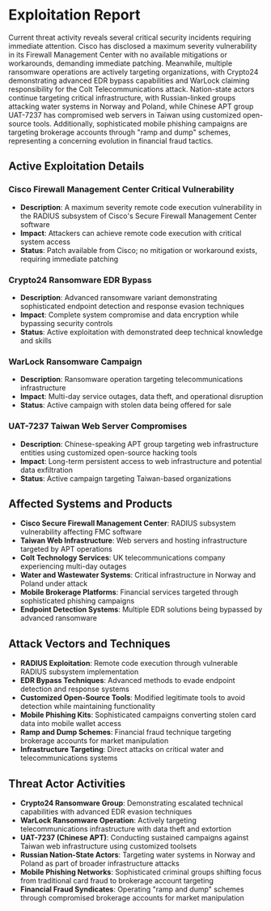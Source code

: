 # Exploitation Report

Current threat activity reveals several critical security incidents requiring immediate attention. Cisco has disclosed a maximum severity vulnerability in its Firewall Management Center with no available mitigations or workarounds, demanding immediate patching. Meanwhile, multiple ransomware operations are actively targeting organizations, with Crypto24 demonstrating advanced EDR bypass capabilities and WarLock claiming responsibility for the Colt Telecommunications attack. Nation-state actors continue targeting critical infrastructure, with Russian-linked groups attacking water systems in Norway and Poland, while Chinese APT group UAT-7237 has compromised web servers in Taiwan using customized open-source tools. Additionally, sophisticated mobile phishing campaigns are targeting brokerage accounts through "ramp and dump" schemes, representing a concerning evolution in financial fraud tactics.

## Active Exploitation Details

### Cisco Firewall Management Center Critical Vulnerability
- **Description**: A maximum severity remote code execution vulnerability in the RADIUS subsystem of Cisco's Secure Firewall Management Center software
- **Impact**: Attackers can achieve remote code execution with critical system access
- **Status**: Patch available from Cisco; no mitigation or workaround exists, requiring immediate patching

### Crypto24 Ransomware EDR Bypass
- **Description**: Advanced ransomware variant demonstrating sophisticated endpoint detection and response evasion techniques
- **Impact**: Complete system compromise and data encryption while bypassing security controls
- **Status**: Active exploitation with demonstrated deep technical knowledge and skills

### WarLock Ransomware Campaign
- **Description**: Ransomware operation targeting telecommunications infrastructure
- **Impact**: Multi-day service outages, data theft, and operational disruption
- **Status**: Active campaign with stolen data being offered for sale

### UAT-7237 Taiwan Web Server Compromises
- **Description**: Chinese-speaking APT group targeting web infrastructure entities using customized open-source hacking tools
- **Impact**: Long-term persistent access to web infrastructure and potential data exfiltration
- **Status**: Active campaign targeting Taiwan-based organizations

## Affected Systems and Products

- **Cisco Secure Firewall Management Center**: RADIUS subsystem vulnerability affecting FMC software
- **Taiwan Web Infrastructure**: Web servers and hosting infrastructure targeted by APT operations
- **Colt Technology Services**: UK telecommunications company experiencing multi-day outages
- **Water and Wastewater Systems**: Critical infrastructure in Norway and Poland under attack
- **Mobile Brokerage Platforms**: Financial services targeted through sophisticated phishing campaigns
- **Endpoint Detection Systems**: Multiple EDR solutions being bypassed by advanced ransomware

## Attack Vectors and Techniques

- **RADIUS Exploitation**: Remote code execution through vulnerable RADIUS subsystem implementation
- **EDR Bypass Techniques**: Advanced methods to evade endpoint detection and response systems
- **Customized Open-Source Tools**: Modified legitimate tools to avoid detection while maintaining functionality
- **Mobile Phishing Kits**: Sophisticated campaigns converting stolen card data into mobile wallet access
- **Ramp and Dump Schemes**: Financial fraud technique targeting brokerage accounts for market manipulation
- **Infrastructure Targeting**: Direct attacks on critical water and telecommunications systems

## Threat Actor Activities

- **Crypto24 Ransomware Group**: Demonstrating escalated technical capabilities with advanced EDR evasion techniques
- **WarLock Ransomware Operation**: Actively targeting telecommunications infrastructure with data theft and extortion
- **UAT-7237 (Chinese APT)**: Conducting sustained campaigns against Taiwan web infrastructure using customized toolsets
- **Russian Nation-State Actors**: Targeting water systems in Norway and Poland as part of broader infrastructure attacks
- **Mobile Phishing Networks**: Sophisticated criminal groups shifting focus from traditional card fraud to brokerage account targeting
- **Financial Fraud Syndicates**: Operating "ramp and dump" schemes through compromised brokerage accounts for market manipulation